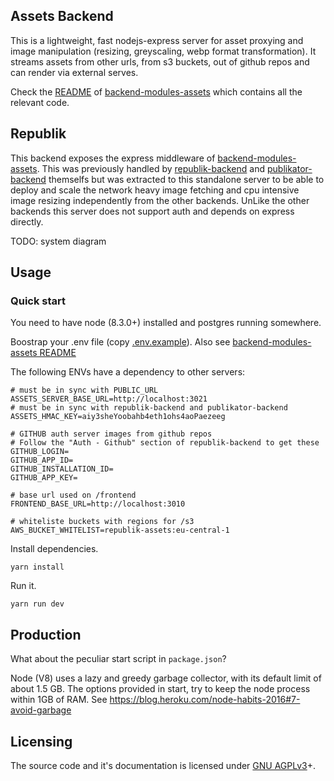 Assets Backend
---------------

This is a lightweight, fast nodejs-express server for asset proxying and image manipulation (resizing, greyscaling, webp format transformation). It streams assets from other urls, from s3 buckets, out of github repos and can render via external serves.

Check the [README](https://github.com/orbiting/backends/tree/master/packages/assets/README.md) of [backend-modules-assets](https://github.com/orbiting/backends/tree/master/packages/assets) which contains all the relevant code.

## Republik
This backend exposes the express middleware of [backend-modules-assets](https://github.com/orbiting/backends/tree/master/packages/assets). This was previously handled by [republik-backend](https://github.com/orbiting/republik-backend) and [publikator-backend](https://github.com/orbiting/publikator-backend) themselfs but was extracted to this standalone server to be able to deploy and scale the network heavy image fetching and cpu intensive image resizing independently from the other backends. UnLike the other backends this server does not support auth and depends on express directly.

TODO: system diagram

## Usage

### Quick start
You need to have node (8.3.0+) installed and postgres running somewhere.

Boostrap your .env file (copy [.env.example](.env.example)).
Also see [backend-modules-assets README](https://github.com/orbiting/backends/tree/master/packages/assets/README.md)

The following ENVs have a dependency to other servers:
```
# must be in sync with PUBLIC_URL
ASSETS_SERVER_BASE_URL=http://localhost:3021
# must be in sync with republik-backend and publikator-backend
ASSETS_HMAC_KEY=aiy3sheYoobahb4eth1ohs4aoPaezeeg

# GITHUB auth server images from github repos
# Follow the "Auth - Github" section of republik-backend to get these
GITHUB_LOGIN=
GITHUB_APP_ID=
GITHUB_INSTALLATION_ID=
GITHUB_APP_KEY=

# base url used on /frontend
FRONTEND_BASE_URL=http://localhost:3010

# whiteliste buckets with regions for /s3
AWS_BUCKET_WHITELIST=republik-assets:eu-central-1
```

Install dependencies.
```
yarn install
```

Run it.
```
yarn run dev
```

## Production

What about the peculiar start script in `package.json`?

Node (V8) uses a lazy and greedy garbage collector, with its default limit of about 1.5 GB. The options provided in start, try to keep the node process within 1GB of RAM. See https://blog.heroku.com/node-habits-2016#7-avoid-garbage

## Licensing
The source code and it's documentation is licensed under [GNU AGPLv3](LICENSE)+.
